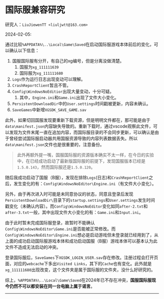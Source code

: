 # 国际服兼容研究

研究人：`LiuJiewenTT <liuljwtt@163.com>`

2024-02-05: 

通过比较`%APPDATA%\..\Local\Game\Saved`在启动国际服游戏本体前后的变化，可以确认以下信息：

1. 国服国际服有分开，有自己的xg编号，但是分离没做清楚。
   1. 国服为`xg_111111639`
   2. 国际服为`xg_111111680`
2. `Logs`作为运行日志出现变动可以理解。
3. `CrashReportClient`暂且不管。
4. `Config\WindowsNoEditior`出现大量变动，十分可疑。
   1. 其中，`Engine.ini`和`Game.ini`出现了文件大小变化。
5. `PersistentDownloadDir`中的`User.settings`时间戳被更新，内容未确认。
6. `SaveGames`中新增`XGSDK_SAVE_GAME.sav`

此外，如果切回国服发现要重新下载资源，但是明明文件都在，那可能是由于`data\manifest.json`内容缺失导致的。重新下载时，通过vscode观察此文件，可以发现为文件末尾一直在追加内容，而国际服目录的不会同步更新，可以确认是由于曾经尝试国际服启动器共用国服资源导致的内容列表数据丢失。所以`data\manifest.json`文件也是很重要的，注意备份。

> 此外再额外提一嘴，国服国际服的资源版本确实不太一样，在今日的实验中，在已经成功启动了最新版国际服的前提下，发现国服版本已经是`1.5.0.143`，然而国际服还是`1.5.0.120`。

随后我成功启动了国服（B服），发现在排除`Logs`(日志)和`CrashReportClient`之后，发生变化的有：`Config\WindowsNoEditor\Engine.ini`（有文件大小变化）。

另外，由于再次进入时可能是未同意协议的状态，同意且登录后发现`PersistentDownloadDir\`目录下的`startup.settings`和`User.settings`发生时间戳变化（未确认内容）。而`Config\WindowsNoEditor`变化如同`after-2.txt`和`after-3.txt`一般，其中出现文件大小变化的有：`Game.ini`和`Input.ini`。

由于此时暂未完成国际服登录，故暂时不能确认`Config\WindowsNoEditor\Game.ini`是否能被正常修改。而`Config\WindowsNoEditor\Engine.ini`想必是启动游戏但未登录就已经用到了，从上面的成功启动国际服游戏本体和成功启动国服（B服）游戏本体可以基本认为此文件不造成无法启动的冲突。

登录国际服后，`SaveGames`下`XGSDK_LOGIN_USER.sav`存在修改。注册过程会打开页面，对应的`webcache`下多出`Visited Links`，其下的`Cache`也有变化。此外就是`xg_111111680`出现改变，这个文件夹是属于国际服的文件夹，没什么好研究的。

综上，`%APPDATA%\..\Local\Game\Saved`在2024年已不存在冲突，**国服国际服现今仍然不可以都安装在同一台电脑上属于谣言**。

---

